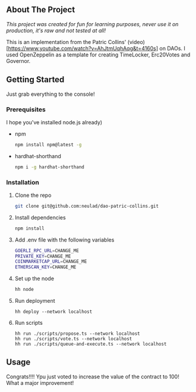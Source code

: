<!-- ABOUT THE PROJECT -->
## About The Project
*This project was created for fun for learning purposes, never use it on production, it's raw and not tested at all!*

This is an implementation from the Patric Collins' (video)[https://www.youtube.com/watch?v=AhJtmUqhAqg&t=4160s] on DAOs. I used OpenZeppelin as
a template for creating TimeLocker, Erc20Votes and Governor.

<!-- GETTING STARTED -->
## Getting Started

Just grab everything to the console!

### Prerequisites

I hope you've installed node.js already)
* npm
  ```sh
  npm install npm@latest -g
  ```
* hardhat-shorthand
  ```sh
  npm i -g hardhat-shorthand
  ```

### Installation

1. Clone the repo
   ```sh
   git clone git@github.com:neulad/dao-patric-collins.git
   ```
2. Install dependencies
   ```sh
   npm install
   ```
3. Add .env file with the following variables
   ```sh
   GOERLI_RPC_URL=CHANGE_ME
   PRIVATE_KEY=CHANGE_ME
   COINMARKETCAP_URL=CHANGE_ME
   ETHERSCAN_KEY=CHANGE_ME
   ```
4. Set up the node
   ```sh
   hh node
   ```
5. Run deployment
   ```
   hh deploy --network localhost
   ```
6. Run scripts
   ```
   hh run ./scripts/propose.ts --network localhost
   hh run ./scripts/vote.ts --network localhost
   hh run ./scripts/queue-and-execute.ts --network localhost
   ```

<!-- USAGE EXAMPLES -->
## Usage
Congrats!!!!
Ypu just voted to increase the value of the contract to 100! What a major improvement!
